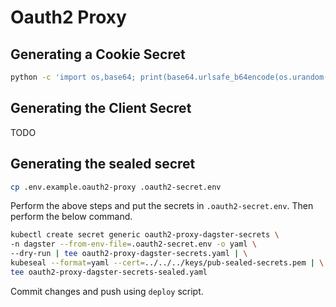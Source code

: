 # Oauth2 Proxy

## Generating a Cookie Secret

```bash
python -c 'import os,base64; print(base64.urlsafe_b64encode(os.urandom(32)).decode())'
```

## Generating the Client Secret

TODO

## Generating the sealed secret

```bash
cp .env.example.oauth2-proxy .oauth2-secret.env
```

Perform the above steps and put the secrets in `.oauth2-secret.env`. Then perform the below command.

```bash
kubectl create secret generic oauth2-proxy-dagster-secrets \
-n dagster --from-env-file=.oauth2-secret.env -o yaml \
--dry-run | tee oauth2-proxy-dagster-secrets.yaml | \
kubeseal --format=yaml --cert=../../../keys/pub-sealed-secrets.pem | \
tee oauth2-proxy-dagster-secrets-sealed.yaml
```

Commit changes and push using `deploy` script.
